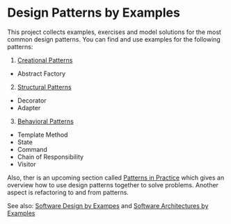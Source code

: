 # Design Patterns by Examples

This project collects examples, exercises and model solutions for the most common design patterns.
You can find and use examples for the following patterns:

1. [Creational Patterns](https://github.com/teiniker/teiniker-lectures-designpatterns/tree/master/creational-patterns)
  * Abstract Factory
  
2. [Structural Patterns](https://github.com/teiniker/teiniker-lectures-designpatterns/tree/master/structural-patterns)
  * Decorator
  * Adapter
  
3. [Behavioral Patterns](https://github.com/teiniker/teiniker-lectures-designpatterns/tree/master/behavioral-patterns)
  * Template Method
  * State
  * Command
  * Chain of Responsibility
  * Visitor

Also, ther is an upcoming section called 
[Patterns in Practice](https://github.com/teiniker/teiniker-lectures-designpatterns/tree/master/patterns-in-practice) 
which gives an overview how to
use design patterns together to solve problems. Another aspect is refactoring to and from patterns.

See also: 
[Software Design by Exampes](https://github.com/teiniker/teiniker-lectures-softwaredesign) and 
[Software Architectures by Examples](https://github.com/teiniker/teiniker-lectures-softwarearchitectures) 
